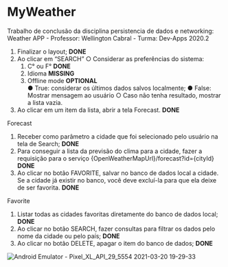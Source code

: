 # MyWeather

Trabalho de conclusão da disciplina persistencia de dados e networking: Weather APP - Professor: Wellington Cabral - Turma: Dev-Apps 2020.2

1. Finalizar o layout; <b>DONE</b>
2. Ao clicar em “SEARCH”
○ Considerar as preferências do sistema:
	1. C° ou F° <b>DONE</b>
	2. Idioma <b>MISSING</b>
	3. Offline mode  <b>OPTIONAL</b>	
		● True: considerar os
		últimos dados salvos
		localmente;
		● False: Mostrar mensagem 
		ao usuário
			○ Caso não tenha resultado, mostrar a lista vazia.
3. Ao clicar em um item da lista, abrir a tela
Forecast. <b>DONE</b>

Forecast
1. Receber como parâmetro a cidade que foi selecionado pelo usuário na tela de Search; <b>DONE</b>
2. Para conseguir a lista da previsão do clima para a cidade, fazer a requisição para o serviço {OpenWeatherMapUrl}/forecast?id={cityId} <b>DONE</b>
3. Ao clicar no botão FAVORITE, salvar no banco de dados local a cidade. Se a cidade já existir no banco, você deve excluí-la para que ela deixe de ser favorita. <b>DONE</b>

Favorite
1. Listar todas as cidades favoritas diretamente do banco de dados local; <b>DONE</b>
2. Ao clicar no botão SEARCH, fazer consultas para filtrar os dados pelo nome da cidade ou pelo país; <b>DONE</b>
3. Ao clicar no botão DELETE, apagar o item do banco de dados; <b>DONE</b>


![Android Emulator - Pixel_XL_API_29_5554 2021-03-20 19-29-33](https://user-images.githubusercontent.com/61049676/111887364-6c0ee980-89b3-11eb-9021-38cf95320547.gif)







